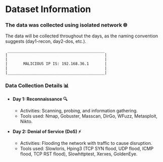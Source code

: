 # Dataset Information

### The data was collected using isolated network 🌐  
The data will be collected throughout the days, as the naming convention suggests (day1-recon, day2-dos, etc.).

```
 ___________________________________________
|                                           |
|                                           |
|       MALICIOUS IP IS: 192.168.36.1       |
|                                           |
|___________________________________________|
```

### Data Collection Details 📊
- **Day 1: Reconnaissance 🔍**
  - Activities: Scanning, probing, and information gathering.
  - Tools used: Nmap, Gobuster, Masscan, DirGo, WFuzz, Metasploit, Nikto.

- **Day 2: Denial of Service (DoS) ⚡**
  - Activities: Flooding the network with traffic to cause disruption.
  - Tools used: Slowloris, Hping3 (TCP SYN flood, UDP flood, ICMP flood, TCP RST flood), Slowhttptest, Xerxes, GoldenEye.
